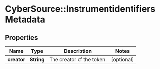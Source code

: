 # CyberSource::InstrumentidentifiersMetadata

## Properties
Name | Type | Description | Notes
------------ | ------------- | ------------- | -------------
**creator** | **String** | The creator of the token. | [optional] 


